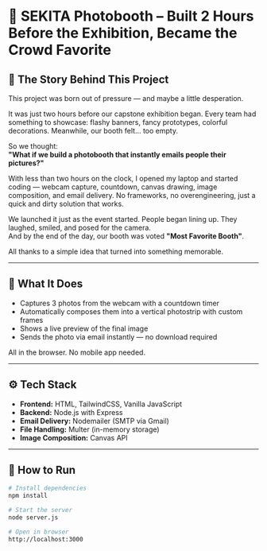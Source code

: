 # 📸 SEKITA Photobooth – Built 2 Hours Before the Exhibition, Became the Crowd Favorite

## 🌟 The Story Behind This Project

This project was born out of pressure — and maybe a little desperation.

It was just two hours before our capstone exhibition began. Every team had something to showcase: flashy banners, fancy prototypes, colorful decorations. Meanwhile, our booth felt... too empty.

So we thought:  
**"What if we build a photobooth that instantly emails people their pictures?"**

With less than two hours on the clock, I opened my laptop and started coding — webcam capture, countdown, canvas drawing, image composition, and email delivery. No frameworks, no overengineering, just a quick and dirty solution that works.

We launched it just as the event started. People began lining up. They laughed, smiled, and posed for the camera.  
And by the end of the day, our booth was voted **"Most Favorite Booth"**.

All thanks to a simple idea that turned into something memorable.

---

## 🎯 What It Does

- Captures 3 photos from the webcam with a countdown timer  
- Automatically composes them into a vertical photostrip with custom frames  
- Shows a live preview of the final image  
- Sends the photo via email instantly — no download required

All in the browser. No mobile app needed.

---

## ⚙️ Tech Stack

- **Frontend:** HTML, TailwindCSS, Vanilla JavaScript  
- **Backend:** Node.js with Express  
- **Email Delivery:** Nodemailer (SMTP via Gmail)  
- **File Handling:** Multer (in-memory storage)  
- **Image Composition:** Canvas API

---

## 🚀 How to Run

```bash
# Install dependencies
npm install

# Start the server
node server.js

# Open in browser
http://localhost:3000

